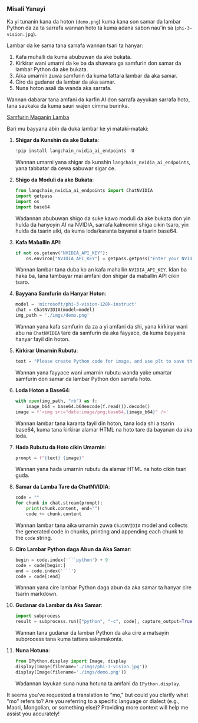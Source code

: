 <!--
CO_OP_TRANSLATOR_METADATA:
{
  "original_hash": "99474e9687279d0657412c806856b559",
  "translation_date": "2025-04-04T13:00:55+00:00",
  "source_file": "md\\02.Application\\04.Vision\\Phi3\\E2E_Nvidia_NIM_Vision.md",
  "language_code": "mo"
}
-->
### Misali Yanayi

Ka yi tunanin kana da hoton (`demo.png`) kuma kana son samar da lambar Python da za ta sarrafa wannan hoto ta kuma adana sabon nau'in sa (`phi-3-vision.jpg`).

Lambar da ke sama tana sarrafa wannan tsari ta hanyar:

1. Kafa muhalli da kuma abubuwan da ake bukata.
2. Kirkirar wani umarni da ke ba da shawara ga samfurin don samar da lambar Python da ake bukata.
3. Aika umarnin zuwa samfurin da kuma tattara lambar da aka samar.
4. Ciro da gudanar da lambar da aka samar.
5. Nuna hoton asali da wanda aka sarrafa.

Wannan dabarar tana amfani da karfin AI don sarrafa ayyukan sarrafa hoto, tana saukaka da kuma sauri wajen cimma burinka.

[Samfurin Maganin Lamba](../../../../../../code/06.E2E/E2E_Nvidia_NIM_Phi3_Vision.ipynb)

Bari mu bayyana abin da duka lambar ke yi mataki-mataki:

1. **Shigar da Kunshin da ake Bukata**:
    ```python
    !pip install langchain_nvidia_ai_endpoints -U
    ```
    Wannan umarni yana shigar da kunshin `langchain_nvidia_ai_endpoints`, yana tabbatar da cewa sabuwar sigar ce.

2. **Shigo da Moduli da ake Bukata**:
    ```python
    from langchain_nvidia_ai_endpoints import ChatNVIDIA
    import getpass
    import os
    import base64
    ```
    Wadannan abubuwan shigo da suke kawo moduli da ake bukata don yin hulɗa da hanyoyin AI na NVIDIA, sarrafa kalmomin shiga cikin tsaro, yin hulɗa da tsarin aiki, da kuma loda/karanta bayanai a tsarin base64.

3. **Kafa Maɓallin API**:
    ```python
    if not os.getenv("NVIDIA_API_KEY"):
        os.environ["NVIDIA_API_KEY"] = getpass.getpass("Enter your NVIDIA API key: ")
    ```
    Wannan lambar tana duba ko an kafa mahallin `NVIDIA_API_KEY`. Idan ba haka ba, tana tambayar mai amfani don shigar da maɓallin API cikin tsaro.

4. **Bayyana Samfurin da Hanyar Hoton**:
    ```python
    model = 'microsoft/phi-3-vision-128k-instruct'
    chat = ChatNVIDIA(model=model)
    img_path = './imgs/demo.png'
    ```
    Wannan yana kafa samfurin da za a yi amfani da shi, yana ƙirƙirar wani abu na `ChatNVIDIA` tare da samfurin da aka fayyace, da kuma bayyana hanyar fayil ɗin hoton.

5. **Kirkirar Umarnin Rubutu**:
    ```python
    text = "Please create Python code for image, and use plt to save the new picture under imgs/ and name it phi-3-vision.jpg."
    ```
    Wannan yana fayyace wani umarnin rubutu wanda yake umartar samfurin don samar da lambar Python don sarrafa hoto.

6. **Loda Hoton a Base64**:
    ```python
    with open(img_path, "rb") as f:
        image_b64 = base64.b64encode(f.read()).decode()
    image = f'<img src="data:image/png;base64,{image_b64}" />'
    ```
    Wannan lambar tana karanta fayil ɗin hoton, tana loda shi a tsarin base64, kuma tana ƙirƙirar alamar HTML na hoto tare da bayanan da aka loda.

7. **Hada Rubutu da Hoto cikin Umarnin**:
    ```python
    prompt = f"{text} {image}"
    ```
    Wannan yana haɗa umarnin rubutu da alamar HTML na hoto cikin tsari guda.

8. **Samar da Lamba Tare da ChatNVIDIA**:
    ```python
    code = ""
    for chunk in chat.stream(prompt):
        print(chunk.content, end="")
        code += chunk.content
    ```
    Wannan lambar tana aika umarnin zuwa `ChatNVIDIA` model and collects the generated code in chunks, printing and appending each chunk to the `code` string.

9. **Ciro Lambar Python daga Abun da Aka Samar**:
    ```python
    begin = code.index('```python') + 9
    code = code[begin:]
    end = code.index('```')
    code = code[:end]
    ```
    Wannan yana cire lambar Python daga abun da aka samar ta hanyar cire tsarin markdown.

10. **Gudanar da Lambar da Aka Samar**:
    ```python
    import subprocess
    result = subprocess.run(["python", "-c", code], capture_output=True)
    ```
    Wannan tana gudanar da lambar Python da aka cire a matsayin subprocess tana kuma tattara sakamakonta.

11. **Nuna Hotuna**:
    ```python
    from IPython.display import Image, display
    display(Image(filename='./imgs/phi-3-vision.jpg'))
    display(Image(filename='./imgs/demo.png'))
    ```
    Wadannan layukan suna nuna hotuna ta amfani da `IPython.display`.

It seems you've requested a translation to "mo," but could you clarify what "mo" refers to? Are you referring to a specific language or dialect (e.g., Maori, Mongolian, or something else)? Providing more context will help me assist you accurately!